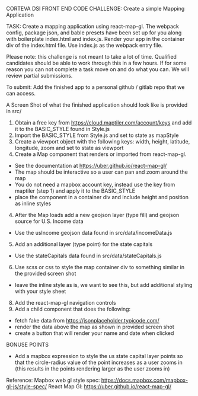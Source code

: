 CORTEVA DSI FRONT END CODE CHALLENGE: Create a simple Mapping Application

TASK:  Create a mapping application using react-map-gl.  The webpack config, package json, and bable presets have been set up for you along with boilerplate index.html and index.js.  Render your app in the container div of the index.html file.  Use index.js as the webpack entry file.

Please note:  this challenge is not meant to take a lot of time.  Qualified candidates should be able to work through this in a few hours.  If for some reason you can not complete a task move on and do what you can.  We will review partial submissions.

To submit: Add the finished app to a personal github / gitlab repo that we can access.

A Screen Shot of what the finished application should look like is provided in src/

1. Obtain a free key from https://cloud.maptiler.com/account/keys and add it to the BASIC_STYLE found in Style.js
  2. Import the BASIC_STYLE from Style.js and set to state as mapStyle
  2. Create a viewport object with the following keys: width, height, latitude, longitude, zoom and set to state as viewport
3. Create a Map component that renders <MapGL /> or <ReactMapGl /> imported from react-map-gl.  
  * See the documentation at https://uber.github.io/react-map-gl/ 
  * The map should be interactive so a user can pan and zoom around the map 
  * You do not need a mapbox account key, instead use the key from maptiler (step 1) and apply it to the BASIC_STYLE
  * place the <MapGl /> component in a container div and include height and position as inline styles
4.  After the Map loads add a new geojson layer (type fill) and geojson source for U.S. Income data
  * Use the usIncome geojson data found in src/data/incomeData.js
5.  Add an additional layer (type point) for the state capitals
  * Use the stateCapitals data found in src/data/stateCapitals.js
6. Use scss or css to style the map container div to something similar in the provided screen shot
  * leave the inline style as is, we want to see this, but add additional styling with your style sheet
8. Add the react-map-gl navigation controls
9. Add a child component that does the following:
  * fetch fake data from https://jsonplaceholder.typicode.com/
  * render the data above the map as shown in provided screen shot
  * create a button that will render your name and date when clicked

BONUSE POINTS

* Add a mapbox expression to style the us state capital layer points so that the circle-radius value of the point increases as a user zooms in (this results in the points rendering larger as the user zooms in)

Reference:
Mapbox web gl style spec: https://docs.mapbox.com/mapbox-gl-js/style-spec/
React Map Gl: https://uber.github.io/react-map-gl/
